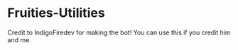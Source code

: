 # Fruities-Utilities
Credit to IndigoFiredev for making the bot!
You can use this if you credit him and me.

